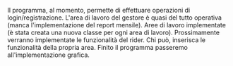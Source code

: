 Il programma, al momento, permette di effettuare operazioni di login/registrazione.
L'area di lavoro del gestore è quasi del tutto operativa (manca l'implementazione del report mensile).
Aree di lavoro implementate (è stata creata una nuova classe per ogni area di lavoro).
Prossimamente verranno implementate le funzionalità del rider.
Chi può, inserisca le funzionalità della propria area.
Finito il programma passeremo all'implementazione grafica.
